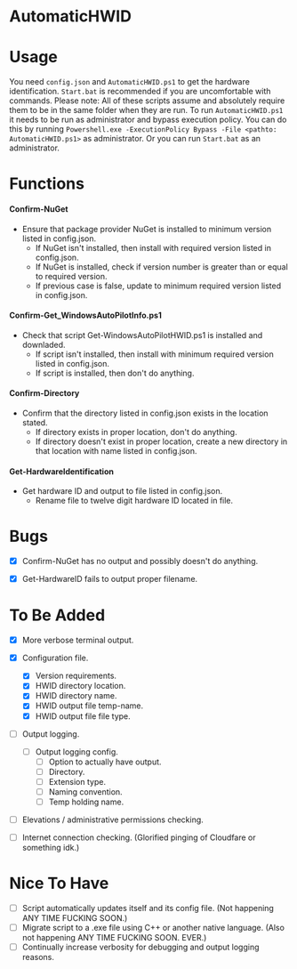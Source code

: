 AutomaticHWID
======

Usage
======
You need `config.json` and `AutomaticHWID.ps1` to get the hardware identification. `Start.bat` is recommended if you are uncomfortable with commands. Please note: All of these scripts assume and absolutely require them to be in the same folder when they are run.
  To run `AutomaticHWID.ps1` it needs to be run as administrator and bypass execution policy. You can do this by running `Powershell.exe -ExecutionPolicy Bypass -File <pathto: AutomaticHWID.ps1>` as administrator. Or you can run `Start.bat` as an administrator.


Functions
======

#### Confirm-NuGet
* Ensure that package provider NuGet is installed to minimum version listed in config.json.
  * If NuGet isn't installed, then install with required version listed in config.json.
  * If NuGet is installed, check if version number is greater than or equal to required version. 
  * If previous case is false, update to minimum required version listed in config.json.

#### Confirm-Get_WindowsAutoPilotInfo.ps1
* Check that script Get-WindowsAutoPilotHWID.ps1 is installed and downladed. 
  * If script isn't installed, then install with minimum required version listed in config.json.
  * If script is installed, then don't do anything.

#### Confirm-Directory
* Confirm that the directory listed in config.json exists in the location stated. 
  * If directory exists in proper location, don't do anything.
  * If directory doesn't exist in proper location, create a new directory in that location with name listed in config.json.

#### Get-HardwareIdentification
* Get hardware ID and output to file listed in config.json.
  * Rename file to twelve digit hardware ID located in file.

Bugs
======
- [x] Confirm-NuGet has no output and possibly doesn't do anything.
- [x] Get-HardwareID fails to output proper filename.


To Be Added
======
- [x] More verbose terminal output.
- [x] Configuration file.
  - [x] Version requirements.
  - [x] HWID directory location.
  - [x] HWID directory name.
  - [x] HWID output file temp-name.
  - [x] HWID output file file type. 
- [ ] Output logging.
  - [ ] Output logging config.
    - [ ] Option to actually have output.
    - [ ] Directory.
    - [ ] Extension type.
    - [ ] Naming convention.
    - [ ] Temp holding name.
- [ ] Elevations / administrative permissions checking.
- [ ] Internet connection checking. (Glorified pinging of Cloudfare or something idk.)


Nice To Have
=====
- [ ] Script automatically updates itself and its config file. (Not happening ANY TIME FUCKING SOON.)
- [ ] Migrate script to a .exe file using C++ or another native language. (Also not happening ANY TIME FUCKING SOON. EVER.)
- [ ] Continually increase verbosity for debugging and output logging reasons.